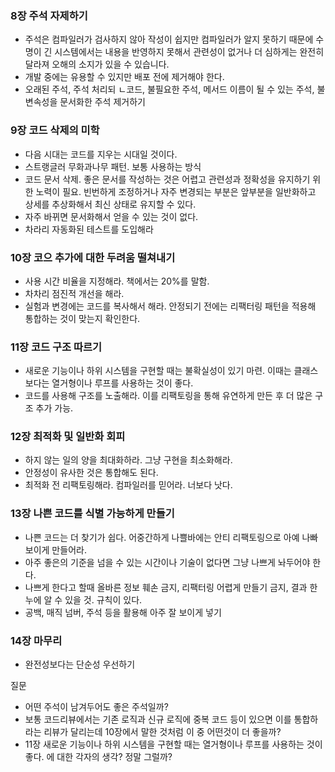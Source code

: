 ### 8장 주석 자제하기
- 주석은 컴파일러가 검사하지 않아 작성이 쉽지만 컴파일러가 알지 못하기 때문에 수명이 긴 시스템에서는 내용을 반영하지 못해서 관련성이 없거나 더 심하게는 완전히 달라져 오해의 소지가 있을 수 있습니다.
- 개발 중에는 유용할 수 있지만 배포 전에 제거해야 한다.
- 오래된 주석, 주석 처리되 ㄴ코드, 불필요한 주석, 메서드 이름이 될 수 있는 주석, 불변속성을 문서화한 주석 제거하기

### 9장 코드 삭제의 미학
- 다음 시대는 코드를 지우는 시대일 것이다.
- 스트랭글러 무화과나무 패턴. 보통 사용하는 방식
- 코드 문서 삭제. 좋은 문서를 작성하는 것은 어렵고 관련성과 정확성을 유지하기 위한 노력이 필요. 빈번하게 조정하거나 자주 변경되는 부분은 앞부분을 일반화하고 상세를 추상화해서 최신 상태로 유지할 수 있다.
- 자주 바뀌면 문서화해서 얻을 수 있는 것이 없다.
- 차라리 자동화된 테스트를 도입해라

### 10장 코으 추가에 대한 두려움 떨쳐내기
- 사용 시간 비율을 지정해라. 책에서는 20%를 말함.
- 차차리 점진적 개선을 해라.
- 실험과 변경에는 코드를 복사해서 해라. 안정되기 전에는 리팩터링 패턴을 적용해 통합하는 것이 맞는지 확인한다.

### 11장 코드 구조 따르기
- 새로운 기능이나 하위 시스템을 구현할 때는 불확실성이 있기 마련. 이때는 클래스보다는 열거형이나 루프를 사용하는 것이 좋다.
- 코드를 사용해 구조를 노출해라. 이를 리팩토링을 통해 유연하게 만든 후 더 많은 구조 추가 가능.

### 12장 최적화 및 일반화 회피
- 하지 않는 일의 양을 최대화하라. 그냥 구현을 최소화해라.
- 안정성이 유사한 것은 통합해도 된다.
- 최적화 전 리팩토링해라. 컴파일러를 믿어라. 너보다 낫다.

### 13장 나쁜 코드를 식별 가능하게 만들기
- 나쁜 코드는 더 찾기가 쉽다. 어중간하게 나쁠바에는 안티 리팩토링으로 아예 나빠보이게 만들어라.
- 아주 좋은의 기준을 넘을 수 있는 시간이나 기술이 없다면 그냥 나쁘게 놔두어야 한다.
- 나쁘게 한다고 할때 올바른 정보 훼손 금지, 리팩터링 어렵게 만들기 금지, 결과 한누에 알 수 있을 것. 규칙이 있다.
- 공백, 매직 넘버, 주석 등을 활용해 아주 잘 보이게 넣기

### 14장 마무리
- 완전성보다는 단순성 우선하기

질문
- 어떤 주석이 남겨두어도 좋은 주석일까?
- 보통 코드리뷰에서는 기존 로직과 신규 로직에 중복 코드 등이 있으면 이를 통합하라는 리뷰가 달리는데 10장에서 말한 것처럼 이 중 어떤것이 더 좋을까?
- 11장 새로운 기능이나 하위 시스템을 구현할 때는 열거형이나 루프를 사용하는 것이 좋다. 에 대한 각자의 생각? 정말 그럴까?

